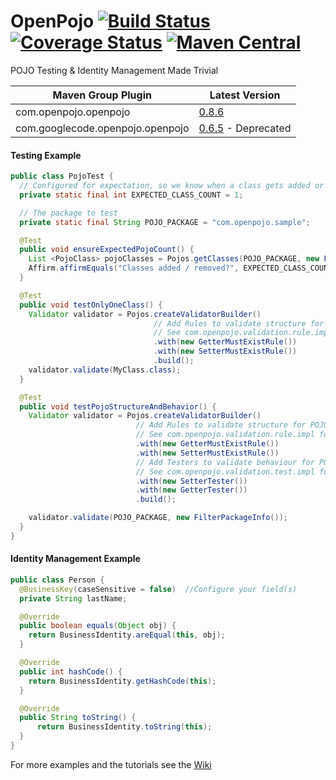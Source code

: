 # OpenPojo [![Build Status](https://travis-ci.org/oshoukry/openpojo.svg?branch=master)](https://travis-ci.org/oshoukry/openpojo) [![Coverage Status](https://coveralls.io/repos/oshoukry/openpojo/badge.svg?branch=master)](https://coveralls.io/r/oshoukry/openpojo?branch=master) [![Maven Central](https://maven-badges.herokuapp.com/maven-central/com.openpojo/openpojo/badge.svg?style=flat)](http://search.maven.org/#search|ga|1|g%3Acom.openpojo)
POJO Testing &amp; Identity Management Made Trivial 

Maven Group Plugin | Latest Version
------------------ | ---------------
com.openpojo.openpojo | [0.8.6](https://github.com/oshoukry/openpojo/releases/tag/openpojo-0.8.6)
com.googlecode.openpojo.openpojo | [0.6.5](https://code.google.com/p/openpojo/wiki/Old) - Deprecated

#### Testing Example
```java
public class PojoTest {
  // Configured for expectation, so we know when a class gets added or removed.
  private static final int EXPECTED_CLASS_COUNT = 1;

  // The package to test
  private static final String POJO_PACKAGE = "com.openpojo.sample";

  @Test
  public void ensureExpectedPojoCount() {
    List <PojoClass> pojoClasses = Pojos.getClasses(POJO_PACKAGE, new FilterPackageInfo());
    Affirm.affirmEquals("Classes added / removed?", EXPECTED_CLASS_COUNT, pojoClasses.size());
  }

  @Test
  public void testOnlyOneClass() {
    Validator validator = Pojos.createValidatorBuilder()
                                // Add Rules to validate structure for POJO_PACKAGE
                                // See com.openpojo.validation.rule.impl for more ...
                                .with(new GetterMustExistRule())
                                .with(new SetterMustExistRule())
                                .build();
    validator.validate(MyClass.class);
  }

  @Test
  public void testPojoStructureAndBehavior() {
    Validator validator = Pojos.createValidatorBuilder()
                            // Add Rules to validate structure for POJO_PACKAGE
                            // See com.openpojo.validation.rule.impl for more ...
                            .with(new GetterMustExistRule())
                            .with(new SetterMustExistRule())
                            // Add Testers to validate behaviour for POJO_PACKAGE
                            // See com.openpojo.validation.test.impl for more ...
                            .with(new SetterTester())
                            .with(new GetterTester())
                            .build();

    validator.validate(POJO_PACKAGE, new FilterPackageInfo());
  }
}
```

#### Identity Management Example
```java
public class Person {
  @BusinessKey(caseSensitive = false)  //Configure your field(s)
  private String lastName;

  @Override
  public boolean equals(Object obj) {
    return BusinessIdentity.areEqual(this, obj);
  }

  @Override
  public int hashCode() {
    return BusinessIdentity.getHashCode(this);
  }

  @Override
  public String toString() {
      return BusinessIdentity.toString(this);
  }
}
```

For more examples and the tutorials see the [Wiki](https://github.com/oshoukry/openpojo/wiki)
